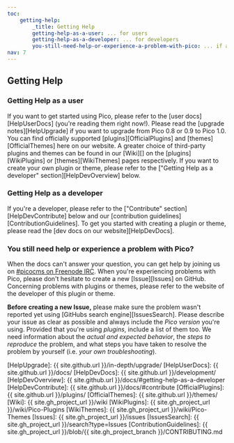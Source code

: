 ```yaml
---
toc:
    getting-help:
        _title: Getting Help
        getting-help-as-a-user: ... for users
        getting-help-as-a-developer: ... for developers
        you-still-need-help-or-experience-a-problem-with-pico: ... if all else fails
nav: 7
---
```


## Getting Help

### Getting Help as a user
If you want to get started using Pico, please refer to the [user docs][HelpUserDocs] (you're reading them right now!). Please read the [upgrade notes][HelpUpgrade] if you want to upgrade from Pico 0.8 or 0.9 to Pico 1.0. You can find officially supported [plugins][OfficialPlugins] and [themes][OfficialThemes] here on our website. A greater choice of third-party plugins and themes can be found in our [Wiki][] on the [plugins][WikiPlugins] or [themes][WikiThemes] pages respectively. If you want to create your own plugin or theme, please refer to the ["Getting Help as a developer" section][HelpDevOverview] below.

### Getting Help as a developer
If you're a developer, please refer to the ["Contribute" section][HelpDevContribute] below and our [contribution guidelines][ContributionGuidelines]. To get you started with creating a plugin or theme, please read the [dev docs on our website][HelpDevDocs].

### You still need help or experience a problem with Pico?
When the docs can't answer your question, you can get help by joining us on [#picocms on Freenode IRC](https://webchat.freenode.net/?channels=%23picocms). When you're experiencing problems with Pico, please don't hesitate to create a new [Issue][Issues] on GitHub. Concerning problems with plugins or themes, please refer to the website of the developer of this plugin or theme.

**Before creating a new Issue,** please make sure the problem wasn't reported yet using [GitHubs search engine][IssuesSearch]. Please describe your issue as clear as possible and always include the *Pico version* you're using. Provided that you're using *plugins*, include a list of them too. We need information about the *actual and expected behavior*, the *steps to reproduce* the problem, and what steps you have taken to resolve the problem by yourself (i.e. *your own troubleshooting*).

[HelpUpgrade]: {{ site.github.url }}/in-depth/upgrade/
[HelpUserDocs]: {{ site.github.url }}/docs/
[HelpDevDocs]: {{ site.github.url }}/development/
[HelpDevOverview]: {{ site.github.url }}/docs/#getting-help-as-a-developer
[HelpDevContribute]: {{ site.github.url }}/docs/#contribute
[OfficialPlugins]: {{ site.github.url }}/plugins/
[OfficialThemes]: {{ site.github.url }}/themes/
[Wiki]: {{ site.gh_project_url }}/wiki
[WikiPlugins]: {{ site.gh_project_url }}/wiki/Pico-Plugins
[WikiThemes]: {{ site.gh_project_url }}/wiki/Pico-Themes
[Issues]: {{ site.gh_project_url }}/issues
[IssuesSearch]: {{ site.gh_project_url }}/search?type=Issues
[ContributionGuidelines]: {{ site.gh_project_url }}/blob/{{ site.gh_project_branch }}/CONTRIBUTING.md
